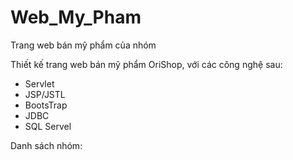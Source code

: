 # Web_My_Pham
Trang web bán mỹ phẩm của nhóm

Thiết kế trang web bán mỹ phẩm OriShop, với các công nghệ sau:
- Servlet
- JSP/JSTL
- BootsTrap
- JDBC
- SQL Servel

Danh sách nhóm:
